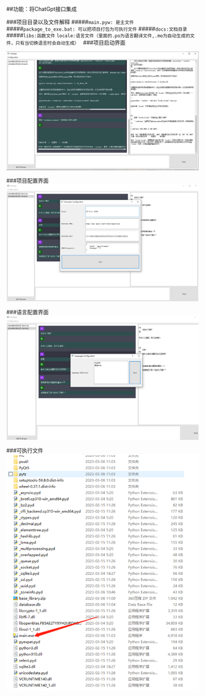 ##功能：将ChatGpt接口集成

###项目目录以及文件解释
#####`main.pyw: 是主文件`
#####`package_to_exe.bat: 可以把项目打包为可执行文件`
#####`docs:文档目录`
#####`libs:函数文件`
`locale:语言文件（里面的.po为语言翻译文件,.mo为自动生成的文件，只有当切换语言时会自动生成）
`
###项目启动界面

![img.png](img.png)

###项目配置界面
![img.png](img1.png)

###语言配置界面
![img.png](img2.png)

###可执行文件
![img.png](img3.png)